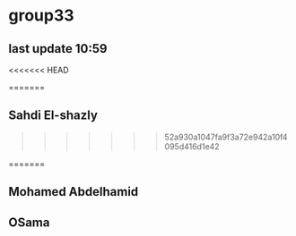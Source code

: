 # group33
## last update 10:59
<<<<<<< HEAD

=======
## Sahdi El-shazly

>>>>>>> 52a930a1047fa9f3a72e942a10f4095d416d1e42

=======
## Mohamed Abdelhamid 

## OSama